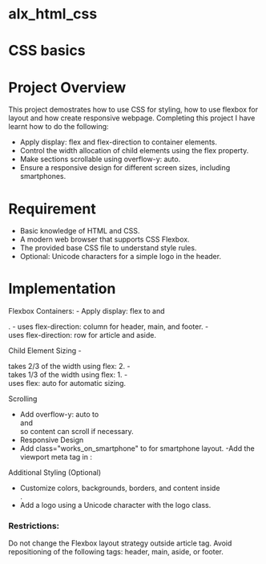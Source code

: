 # alx_html_css
# CSS basics

# Project Overview
This project demostrates how to use CSS for styling, how to use flexbox for layout and how create responsive webpage.
Completing this project I have learnt how to do the following:
- Apply display: flex and flex-direction to container elements.
- Control the width allocation of child elements using the flex property.
- Make sections scrollable using overflow-y: auto.
- Ensure a responsive design for different screen sizes, including smartphones.

# Requirement
- Basic knowledge of HTML and CSS.
- A modern web browser that supports CSS Flexbox.
- The provided base CSS file to understand style rules.
- Optional: Unicode characters for a simple logo in the header.

# Implementation

Flexbox Containers:
    - Apply display: flex to <body> and <main>.
    - <body> uses flex-direction: column for header, main, and footer.
    - <main> uses flex-direction: row for article and aside.

Child Element Sizing
    - <article> takes 2/3 of the width using flex: 2.
    - <aside> takes 1/3 of the width using flex: 1.
    - <main> uses flex: auto for automatic sizing.

Scrolling
- Add overflow-y: auto to <article> and <aside> so content can scroll if necessary.
- Responsive Design
- Add class="works_on_smartphone" to <body> for smartphone layout.
 -Add the viewport meta tag in <head>:
    <meta name="viewport" content="width=device-width, initial-scale=1.0">

Additional Styling (Optional)
- Customize colors, backgrounds, borders, and content inside <article>.
- Add a logo using a Unicode character with the logo class.

# Restrictions:
Do not change the Flexbox layout strategy outside article tag.
Avoid repositioning of the following tags: header, main, aside, or footer.